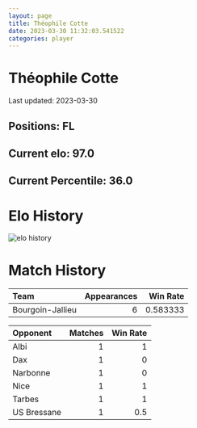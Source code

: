 ```yaml
---  
layout: page  
title: Théophile Cotte  
date: 2023-03-30 11:32:03.541522  
categories: player  
---
```

# Théophile Cotte


Last updated: 2023-03-30
## Positions: FL

## Current elo: 97.0

## Current Percentile: 36.0

# Elo History


![elo history](history_ThéophileCotte.png)
# Match History


| Team             |   Appearances |   Win Rate |
|:-----------------|--------------:|-----------:|
| Bourgoin-Jallieu |             6 |   0.583333 |

| Opponent    |   Matches |   Win Rate |
|:------------|----------:|-----------:|
| Albi        |         1 |        1   |
| Dax         |         1 |        0   |
| Narbonne    |         1 |        0   |
| Nice        |         1 |        1   |
| Tarbes      |         1 |        1   |
| US Bressane |         1 |        0.5 |